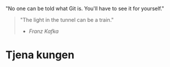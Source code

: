 "No one can be told what Git is. You'll have to see it for yourself."

> "The light in the tunnel can be a train."
> - _Franz Kafka_

<h1> Tjena kungen </h1>
